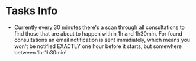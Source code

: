 # Tasks Info

- Currently every 30 minutes there's a scan through all consultations to find those that are about to happen within 1h and 1h30min. For found consultations an email notification is sent immidiately, which means you won't be notified EXACTLY one hour before it starts, but somewhere between 1h-1h30min!
